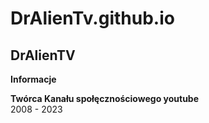 # DrAlienTv.github.io

## DrAlienTV

**Informacje**

**Twórca Kanału społęcznościowego youtube**\
2008 - 2023
